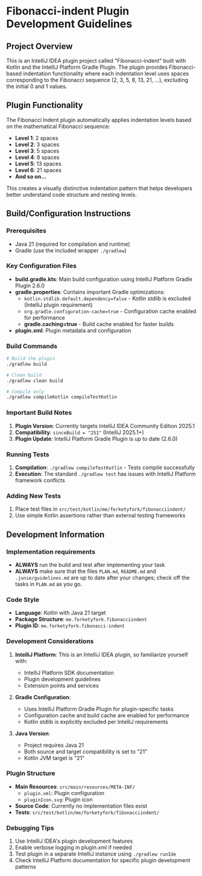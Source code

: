 # Fibonacci-indent Plugin Development Guidelines

## Project Overview

This is an IntelliJ IDEA plugin project called "Fibonacci-indent" built with Kotlin and the IntelliJ Platform Gradle
Plugin. 
The plugin provides Fibonacci-based indentation functionality where each indentation level uses spaces
corresponding to the Fibonacci sequence (2, 3, 5, 8, 13, 21, ...), excluding the initial 0 and 1 values.

## Plugin Functionality

The Fibonacci Indent plugin automatically applies indentation levels based on the mathematical Fibonacci sequence:

- **Level 1**: 2 spaces
- **Level 2**: 3 spaces
- **Level 3**: 5 spaces
- **Level 4**: 8 spaces
- **Level 5**: 13 spaces
- **Level 6**: 21 spaces
- **And so on...**

This creates a visually distinctive indentation pattern that helps developers better understand code structure and
nesting levels.

## Build/Configuration Instructions

### Prerequisites

- Java 21 (required for compilation and runtime)
- Gradle (use the included wrapper `./gradlew`)

### Key Configuration Files

- **build.gradle.kts**: Main build configuration using IntelliJ Platform Gradle Plugin 2.6.0
- **gradle.properties**: Contains important Gradle optimizations:
    - `kotlin.stdlib.default.dependency=false` - Kotlin stdlib is excluded (IntelliJ plugin requirement)
    - `org.gradle.configuration-cache=true` - Configuration cache enabled for performance
    - **gradle.caching=true** - Build cache enabled for faster builds
- **plugin.xml**: Plugin metadata and configuration

### Build Commands

```bash
# Build the plugin
./gradlew build

# Clean build
./gradlew clean build

# Compile only
./gradlew compileKotlin compileTestKotlin
```

### Important Build Notes

1. **Plugin Version**: Currently targets IntelliJ IDEA Community Edition 2025.1
2. **Compatibility**: `sinceBuild = "251"` (IntelliJ 2025.1+)
3. **Plugin Update**: IntelliJ Platform Gradle Plugin is up to date (2.6.0)

### Running Tests

1. **Compilation**: `./gradlew compileTestKotlin` - Tests compile successfully
2. **Execution**: The standard `./gradlew test` has issues with IntelliJ Platform framework conflicts

### Adding New Tests

1. Place test files in `src/test/kotlin/me/forketyfork/fibonacciindent/`
2. Use simple Kotlin assertions rather than external testing frameworks

## Development Information

### Implementation requirements

- **ALWAYS** run the build and test after implementing your task
- **ALWAYS** make sure that the files `PLAN.md`, `README.md` and `.junie/guidelines.md` are up to date after your
  changes; check off the tasks in `PLAN.md` as you go.

### Code Style

- **Language**: Kotlin with Java 21 target
- **Package Structure**: `me.forketyfork.fibonacciindent`
- **Plugin ID**: `me.forketyfork.fibonacci-indent`

### Development Considerations

1. **IntelliJ Platform**: This is an IntelliJ IDEA plugin, so familiarize yourself with:
    - IntelliJ Platform SDK documentation
    - Plugin development guidelines
    - Extension points and services

2. **Gradle Configuration**:
    - Uses IntelliJ Platform Gradle Plugin for plugin-specific tasks
    - Configuration cache and build cache are enabled for performance
    - Kotlin stdlib is explicitly excluded per IntelliJ requirements

3. **Java Version**:
    - Project requires Java 21
    - Both source and target compatibility is set to "21"
    - Kotlin JVM target is "21"

### Plugin Structure

- **Main Resources**: `src/main/resources/META-INF/`
    - `plugin.xml`: Plugin configuration
    - `pluginIcon.svg`: Plugin icon
- **Source Code**: Currently no implementation files exist
- **Tests**: `src/test/kotlin/me/forketyfork/fibonacciindent/`

### Debugging Tips

1. Use IntelliJ IDEA's plugin development features
2. Enable verbose logging in plugin.xml if needed
3. Test plugin in a separate IntelliJ instance using `./gradlew runIde`
4. Check IntelliJ Platform documentation for specific plugin development patterns

